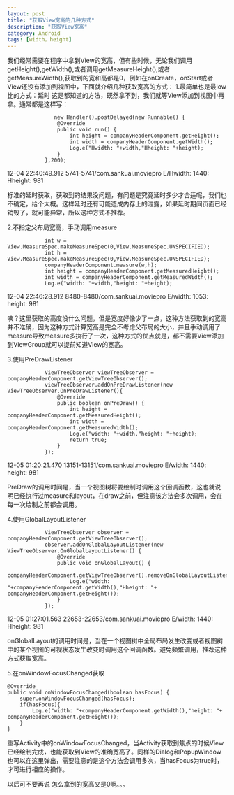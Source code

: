 ```yaml
---
layout: post
title: "获取View宽高的几种方式"
description: "获取View宽高"
category: Android
tags: [width，height]
---
```


我们经常需要在程序中拿到View的宽高，但有些时候，无论我们调用getHeight(),getWidth(),或者调用getMeasureHeight(),或者getMeasureWidth(),获取到的宽和高都是0，例如在onCreate，onStart或者View还没有添加到视图中，下面就介绍几种获取宽高的方式：
1.最简单也是最low比的方式：延时
   这是都知道的方法，既然拿不到，我们就等View添加到视图中再拿。通常都是这样写：
   
                   new Handler().postDelayed(new Runnable() {
                    @Override
                    public void run() {
                        int height = companyHeaderComponent.getHeight();
                        int width = companyHeaderComponent.getWidth();
                        Log.e("Hwidth: "+width,"Hheight: "+height);
                    }
                },200);
               
 12-04 22:40:49.912 5741-5741/com.sankuai.moviepro E/Hwidth: 1440: Hheight: 981

标准的延时获取，获取到的结果没问题，有问题是究竟延时多少才合适呢，我们也不确定，给个大概。这样延时还有可能造成内存上的泄露，如果延时期间页面已经销毁了，就可能异常，所以这种方式不推荐。

2.不指定父布局宽高，手动调用measure

                int w = View.MeasureSpec.makeMeasureSpec(0,View.MeasureSpec.UNSPECIFIED);
                int h = View.MeasureSpec.makeMeasureSpec(0,View.MeasureSpec.UNSPECIFIED);
                companyHeaderComponent.measure(w,h);
                int height = companyHeaderComponent.getMeasuredHeight();
                int width = companyHeaderComponent.getMeasuredWidth();
                Log.e("width: "+width,"height: "+height);

12-04 22:46:28.912 8480-8480/com.sankuai.moviepro E/width: 1053: height: 981

咦？这里获取的高度没什么问题，但是宽度好像少了一点，这种方法获取到的宽高并不准确，因为这种方式计算宽高是完全不考虑父布局的大小，并且手动调用了measure导致measure多执行了一次，这种方式的优点就是，都不需要View添加到ViewGroup就可以提前知道View的宽高。

3.使用PreDrawListener

                ViewTreeObserver viewTreeObserver = companyHeaderComponent.getViewTreeObserver();
                viewTreeObserver.addOnPreDrawListener(new ViewTreeObserver.OnPreDrawListener(){
                    @Override
                    public boolean onPreDraw() {
                        int height = companyHeaderComponent.getMeasuredHeight();
                        int width = companyHeaderComponent.getMeasuredWidth();
                        Log.e("width: "+width,"height: "+height);
                        return true;
                    }
                });
 
 12-05 01:20:21.470 13151-13151/com.sankuai.moviepro E/width: 1440: height: 981
 
PreDraw的调用时间是，当一个视图树将要绘制时调用这个回调函数，这也就说明已经执行过measure和layout，在draw之前，但注意该方法会多次调用，会在每一次绘制之前都会调用。

4.使用GlobalLayoutListener

                ViewTreeObserver observer = companyHeaderComponent.getViewTreeObserver();
                observer.addOnGlobalLayoutListener(new ViewTreeObserver.OnGlobalLayoutListener() {
                    @Override
                    public void onGlobalLayout() {
                        companyHeaderComponent.getViewTreeObserver().removeOnGlobalLayoutListener(this);
                        Log.e("width: "+companyHeaderComponent.getWidth(),"Hheight: "+ companyHeaderComponent.getHeight());
                    }
                });
    
 12-05 01:27:01.563 22653-22653/com.sankuai.moviepro E/width: 1440: Hheight: 981
 
 onGlobalLayout的调用时间是，当在一个视图树中全局布局发生改变或者视图树中的某个视图的可视状态发生改变时调用这个回调函数。避免频繁调用，推荐这种方式获取宽高。
 
 5.在onWindowFocusChanged获取

    @Override
    public void onWindowFocusChanged(boolean hasFocus) {
        super.onWindowFocusChanged(hasFocus);
        if(hasFocus){
            Log.e("width: "+companyHeaderComponent.getWidth(),"height: "+ companyHeaderComponent.getHeight());
        }
    }
    
重写Activity中的onWindowFocusChanged，当Activity获取到焦点的时候View已经绘制完成，也能获取到View的准确宽高了。同样的Dialog和PopupWindow也可以在这里弹出，需要注意的是这个方法会调用多次，当hasFocus为true时，才可进行相应的操作。

以后可不要再说 怎么拿到的宽高又是0啊。。。
